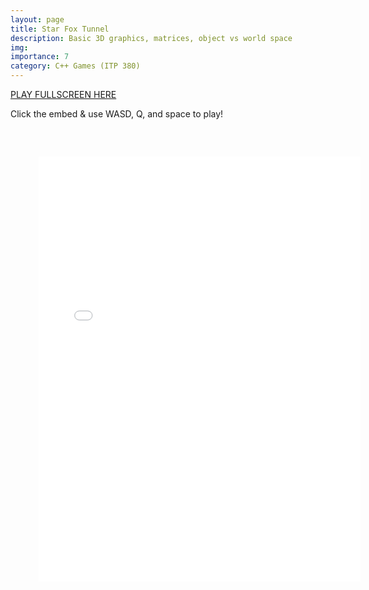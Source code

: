 ```yaml
---
layout: page
title: Star Fox Tunnel
description: Basic 3D graphics, matrices, object vs world space
img:
importance: 7
category: C++ Games (ITP 380)
---
```


<a href="../../games/star_fox_tunnel.html" target="_blank">PLAY FULLSCREEN HERE</a>

Click the embed & use WASD, Q, and space to play!
<embed type="text/html" src="../../games/star_fox_tunnel.html"   width="120%" height="800" style="transform: scale(0.85)">
